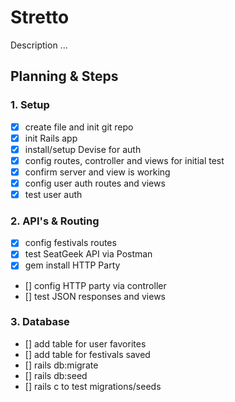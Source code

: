 # Stretto

Description ...

## Planning & Steps

### 1. Setup
- [x] create file and init git repo
- [x] init Rails app
- [x] install/setup Devise for auth
- [x] config routes, controller and views for initial test
- [x] confirm server and view is working
- [x] config user auth routes and views
- [x] test user auth

### 2. API's & Routing
- [x] config festivals routes 
- [x] test SeatGeek API via Postman
- [x] gem install HTTP Party
- [] config HTTP party via controller
- [] test JSON responses and views

### 3. Database
- [] add table for user favorites
- [] add table for festivals saved
- [] rails db:migrate
- [] rails db:seed
- [] rails c to test migrations/seeds

